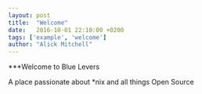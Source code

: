 ```yaml
---
layout: post
title:  "Welcome"
date:   2016-10-01 22:10:00 +0200
tags: ['example', 'welcome']
author: "Alick Mitchell"
---
```


***Welcome to Blue Levers

A place passionate about *nix and all things Open Source  

